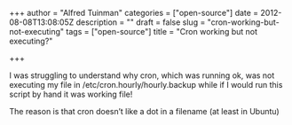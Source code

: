 +++
author = "Alfred Tuinman"
categories = ["open-source"]
date = 2012-08-08T13:08:05Z
description = ""
draft = false
slug = "cron-working-but-not-executing"
tags = ["open-source"]
title = "Cron working but not executing?"

+++


I was struggling to understand why cron, which was running ok, was not executing my file in /etc/cron.hourly/hourly.backup while if I would run this script by hand it was working file!

The reason is that cron doesn’t like a dot in a filename (at least in Ubuntu)

